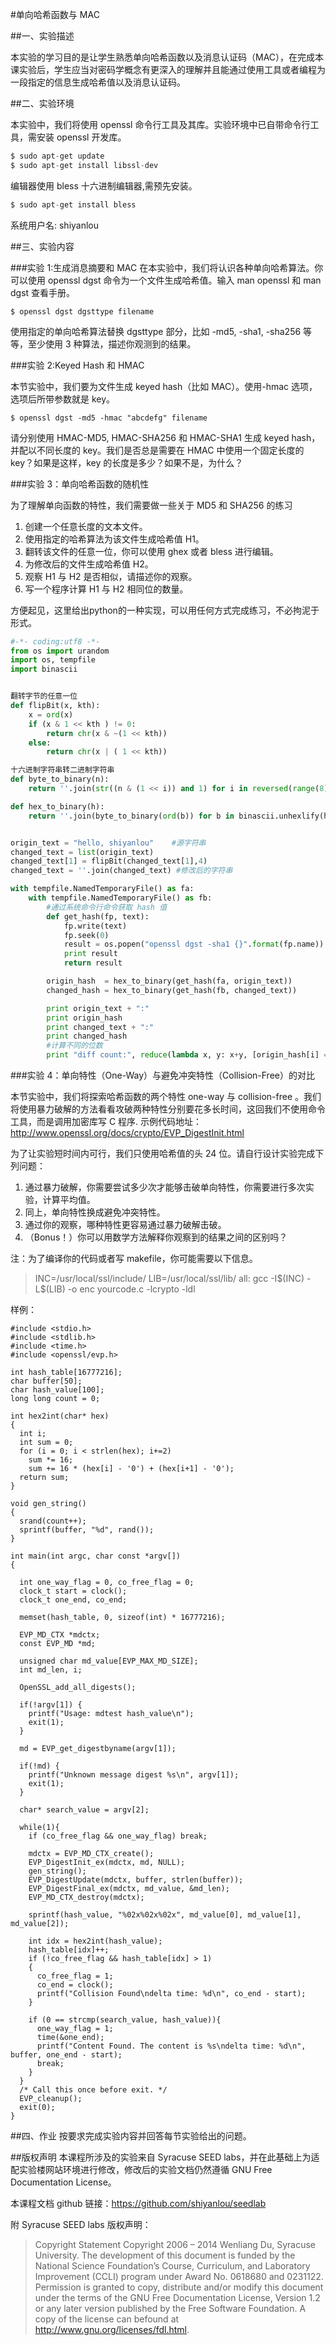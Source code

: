 #单向哈希函数与 MAC

##一、实验描述

本实验的学习目的是让学生熟悉单向哈希函数以及消息认证码（MAC），在完成本课实验后，学生应当对密码学概念有更深入的理解并且能通过使用工具或者编程为一段指定的信息生成哈希值以及消息认证码。

##二、实验环境

本实验中，我们将使用 openssl 命令行工具及其库。实验环境中已自带命令行工具，需安装 openssl 开发库。
```python
$ sudo apt-get update
$ sudo apt-get install libssl-dev
```
编辑器使用 bless 十六进制编辑器,需预先安装。
```python
$ sudo apt-get install bless
```
系统用户名:  shiyanlou

##三、实验内容

###实验 1:生成消息摘要和 MAC
在本实验中，我们将认识各种单向哈希算法。你可以使用 openssl dgst 命令为一个文件生成哈希值。输入 man openssl 和 man dgst 查看手册。

    $ openssl dgst dgsttype filename

使用指定的单向哈希算法替换 dgsttype 部分，比如 -md5, -sha1, -sha256 等等，至少使用 3 种算法，描述你观测到的结果。

###实验 2:Keyed Hash 和 HMAC

本节实验中，我们要为文件生成 keyed hash（比如 MAC）。使用-hmac 选项，选项后所带参数就是 key。

    $ openssl dgst -md5 -hmac "abcdefg" filename

请分别使用 HMAC-MD5, HMAC-SHA256 和 HMAC-SHA1 生成 keyed hash，并配以不同长度的 key。我们是否总是需要在 HMAC 中使用一个固定长度的 key？如果是这样，key 的长度是多少？如果不是，为什么？

###实验 3：单向哈希函数的随机性

为了理解单向函数的特性，我们需要做一些关于 MD5 和 SHA256 的练习
1. 创建一个任意长度的文本文件。
2. 使用指定的哈希算法为该文件生成哈希值 H1。
3. 翻转该文件的任意一位，你可以使用 ghex 或者 bless 进行编辑。
4. 为修改后的文件生成哈希值 H2。
5. 观察 H1 与 H2 是否相似，请描述你的观察。
6. 写一个程序计算 H1 与 H2 相同位的数量。

方便起见，这里给出python的一种实现，可以用任何方式完成练习，不必拘泥于形式。

```python
#-*- coding:utf8 -*-
from os import urandom
import os, tempfile
import binascii


翻转字节的任意一位
def flipBit(x, kth):
    x = ord(x)
    if (x & 1 << kth ) != 0:
        return chr(x & ~(1 << kth))
    else:
        return chr(x | ( 1 << kth))

十六进制字符串转二进制字符串
def byte_to_binary(n):
    return ''.join(str((n & (1 << i)) and 1) for i in reversed(range(8)))

def hex_to_binary(h):
    return ''.join(byte_to_binary(ord(b)) for b in binascii.unhexlify(h))


origin_text = "hello, shiyanlou"    #源字符串
changed_text = list(origin_text)
changed_text[1] = flipBit(changed_text[1],4) 
changed_text = ''.join(changed_text) #修改后的字符串

with tempfile.NamedTemporaryFile() as fa:
    with tempfile.NamedTemporaryFile() as fb:
        #通过系统命令行命令获取 hash 值
        def get_hash(fp, text):
            fp.write(text)
            fp.seek(0)
            result = os.popen("openssl dgst -sha1 {}".format(fp.name)).read()[66:-1]
            print result
            return result

        origin_hash  = hex_to_binary(get_hash(fa, origin_text))
        changed_hash = hex_to_binary(get_hash(fb, changed_text))

        print origin_text + ":"
        print origin_hash
        print changed_text + ":"
        print changed_hash
        #计算不同的位数
        print "diff count:", reduce(lambda x, y: x+y, [origin_hash[i] == changed_hash[i] for i in range(len(origin_hash))])
```

###实验 4：单向特性（One-Way）与避免冲突特性（Collision-Free）的对比

本节实验中，我们将探索哈希函数的两个特性 one-way 与 collision-free 。我们将使用暴力破解的方法看看攻破两种特性分别要花多长时间，这回我们不使用命令工具，而是调用加密库写 C 程序. 示例代码地址： http://www.openssl.org/docs/crypto/EVP_DigestInit.html

为了让实验短时间内可行，我们只使用哈希值的头 24 位。请自行设计实验完成下列问题：

1. 通过暴力破解，你需要尝试多少次才能够击破单向特性，你需要进行多次实验，计算平均值。
2. 同上，单向特性换成避免冲突特性。
3. 通过你的观察，哪种特性更容易通过暴力破解击破。
4. （Bonus！）你可以用数学方法解释你观察到的结果之间的区别吗？

注：为了编译你的代码或者写 makefile，你可能需要以下信息。

>INC=/usr/local/ssl/include/
LIB=/usr/local/ssl/lib/
all:
    gcc -I\$(INC) -L$(LIB) -o enc yourcode.c -lcrypto -ldl


样例：
```
#include <stdio.h>
#include <stdlib.h>
#include <time.h>
#include <openssl/evp.h>

int hash_table[16777216];
char buffer[50];
char hash_value[100];
long long count = 0;

int hex2int(char* hex)
{
  int i;
  int sum = 0;
  for (i = 0; i < strlen(hex); i+=2)
    sum *= 16;
    sum += 16 * (hex[i] - '0') + (hex[i+1] - '0');
  return sum;
}

void gen_string()
{
  srand(count++);
  sprintf(buffer, "%d", rand());
}

int main(int argc, char const *argv[])
{

  int one_way_flag = 0, co_free_flag = 0;
  clock_t start = clock();
  clock_t one_end, co_end;

  memset(hash_table, 0, sizeof(int) * 16777216);

  EVP_MD_CTX *mdctx;
  const EVP_MD *md;
  
  unsigned char md_value[EVP_MAX_MD_SIZE];
  int md_len, i;

  OpenSSL_add_all_digests();

  if(!argv[1]) {
    printf("Usage: mdtest hash_value\n");
    exit(1);
  }

  md = EVP_get_digestbyname(argv[1]);

  if(!md) {
    printf("Unknown message digest %s\n", argv[1]);
    exit(1);
  }

  char* search_value = argv[2];

  while(1){
    if (co_free_flag && one_way_flag) break;

    mdctx = EVP_MD_CTX_create();
    EVP_DigestInit_ex(mdctx, md, NULL);
    gen_string();
    EVP_DigestUpdate(mdctx, buffer, strlen(buffer));
    EVP_DigestFinal_ex(mdctx, md_value, &md_len);
    EVP_MD_CTX_destroy(mdctx);
    
    sprintf(hash_value, "%02x%02x%02x", md_value[0], md_value[1], md_value[2]);

    int idx = hex2int(hash_value);
    hash_table[idx]++;
    if (!co_free_flag && hash_table[idx] > 1)
    {
      co_free_flag = 1;
      co_end = clock();
      printf("Collision Found\ndelta time: %d\n", co_end - start);
    }

    if (0 == strcmp(search_value, hash_value)){
      one_way_flag = 1;
      time(&one_end);
      printf("Content Found. The content is %s\ndelta time: %d\n", buffer, one_end - start);
      break;
    }
  }
  /* Call this once before exit. */
  EVP_cleanup();
  exit(0);
}

```

##四、作业
按要求完成实验内容并回答每节实验给出的问题。

##版权声明
本课程所涉及的实验来自 Syracuse SEED labs，并在此基础上为适配实验楼网站环境进行修改，修改后的实验文档仍然遵循 GNU Free Documentation License。

本课程文档 github 链接：https://github.com/shiyanlou/seedlab

附 Syracuse SEED labs 版权声明：
>Copyright Statement Copyright 2006 – 2014 Wenliang Du, Syracuse University. The development of this document is funded by the National Science Foundation’s Course, Curriculum, and Laboratory Improvement (CCLI) program under Award No. 0618680 and 0231122. Permission is granted to copy, distribute and/or modify this document under the terms of the GNU Free Documentation License, Version 1.2 or any later version published by the Free Software Foundation. A copy of the license can befound at http://www.gnu.org/licenses/fdl.html.

